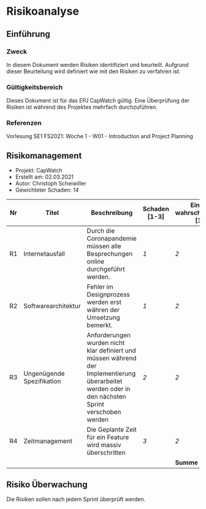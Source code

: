 # Risikoanalyse

## Einführung

### Zweck

In diesem Dokument werden Risiken identifiziert und beurteilt. Aufgrund dieser Beurteilung wird definiert wie mit den Risiken zu verfahren ist.

### Gültigkeitsbereich

Dieses Dokument ist für das EPJ CapWatch gültig. Eine Überprüfung der Risiken ist während des Projektes mehrfach durchzuführen.

### Referenzen

Vorlesung SE1 FS2021: Woche 1 - W01 - Introduction and Project Planning

## Risikomanagement

- Projekt: CapWatch
- Erstellt am: 02.03.2021
- Autor: Christoph Scheiwiller
- Gewichteter Schaden: *14*

| Nr | Titel | Beschreibung | Schaden [1-3] | Eintritts&shy;wahrscheinlichkeit [1-3] | Gewichteter Schaden [1-9] | Vorbeugung | Verhalten beim Eintreten |
|----|-------|--------------|------------------|-----------------------------|---------------------|------------|--------------------------|
| R1 | Internetausfall | Durch die Coronapandemie müssen alle Besprechungen online durchgeführt werden.        | *1*             | *2*                       | *4*                 | Dokumentation relevanter Inhalte während Besprechungen      | Meetingprotokoll lesen                    |
| R2 | Softwarearchitektur | Fehler im Designprozess werden erst währen der Umsetzung bemerkt.        | *1*             | *2*                       | *2*                 | Prototyp erstellen      | Fehleranalyse & Überarbeitung der Softwarearchitektur                    |
| R3 | Ungenügende Spezifikation | Anforderungen wurden nicht klar definiert und müssen während der Implementierung überarbeitet werden oder in den nächsten Sprint verschoben werden        | *2*              | *2*                       | *4*                 | Anforderung reviewen      | Anforderungsanalyse überarbeiten                    |
| R4 | Zeitmanagement | Die Geplante Zeit für ein Feature wird massiv überschritten        | *3*              | *2*                       | *6*                 | Gemeinsames schätzen der Aufwände      | Verschiebung von Features in späteren Sprint                    |
|    |       |              |                  | **Summe**                   | *14*                |            |                          |

## Risiko Überwachung

Die Risiken sollen nach jedem Sprint überprüft werden.
